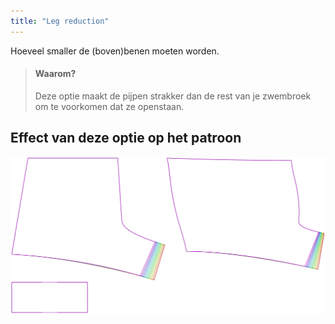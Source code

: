 ```yaml
---
title: "Leg reduction"
---
```


Hoeveel smaller de (boven)benen moeten worden.

> #### Waarom?
> 
> Deze optie maakt de pijpen strakker dan de rest van je zwembroek om te voorkomen dat ze openstaan.

## Effect van deze optie op het patroon

![Deze afbeelding toont het effect van deze optie door meerdere varianten die een andere waarde hebben voor deze optie te vervangen](shin_legreduction_sample.svg "Effect van deze optie op het patroon")
